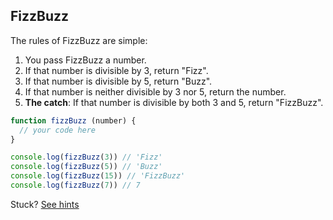FizzBuzz
------
The rules of FizzBuzz are simple: 

1) You pass FizzBuzz a number. 
2) If that number is divisible by 3, return "Fizz".
3) If that number is divisible by 5, return "Buzz".
4) If that number is neither divisible by 3 nor 5, return the number.
5) **The catch**: If that number is divisible by both 3 and 5, return "FizzBuzz".

```js
function fizzBuzz (number) {
  // your code here
}

console.log(fizzBuzz(3)) // 'Fizz'
console.log(fizzBuzz(5)) // 'Buzz'
console.log(fizzBuzz(15)) // 'FizzBuzz'
console.log(fizzBuzz(7)) // 7
```

Stuck? [See hints](https://github.com/MCRcodes/course/blob/master/week4/challenges/fizzbuzz_hints.md)